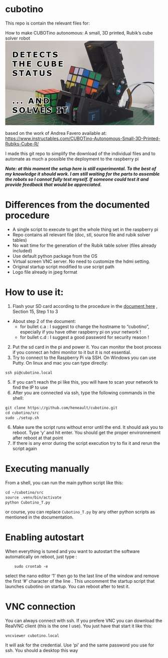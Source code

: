 # cubotino

This repo is contain the relevant files for:

How to make CUBOTino autonomous: A small, 3D printed, Rubik’s cube solver robot
![title image](/images/title.jpg)

based on the work of Andrea Favero available at: https://www.instructables.com/CUBOTino-Autonomous-Small-3D-Printed-Rubiks-Cube-R/

I made this git repo to simplify the download of the individual files and to automate as much a possible the deployment to the raspberry pi

***Note: at this moment the setup here is still experimental. To the best of my knowledge it should work. I am still waiting for the parts to assemble the robots so I cannot fully test myself. If someone could test it and provide feedback that would be appreciated.***

# Differences from the documented procedure
* A single script to execute to get the whole thing set in the raspberry pi
* Repo contains all relevant file (doc, stl, source file and rubik solver tables)
* No wait time for the generation of the Rubik table solver (files already included)
* Use default python package from the OS
* Virtual screen VNC server. No need to customize the hdmi setting.
* Original startup script modified to use script path
* Logo file already in jpeg format

# How to use it:
1. Flash your SD card according to the procedure in the [document here](doc/How_to_make_CUBOTino_autonomous_robot_20220607-1.pdf) , Section 15, Step 1 to 3
  - About step 2 of the document:
    - for bullet c.a : I suggest to change the hostname to “cubotino”, especially if you have other raspberry pi on your network !
    - for bullet c.d : I suggest a good password for security reason !
2. Put the sd card in the pi and power it. You can monitor the boot process if you connect an hdmi monitor to it but it is not essential. 
3. Try to connect to the Raspberry Pi via SSH. On Windows you can use Putty. On linux and mac you can type directly:
```
ssh pi@cubotino.local
```
5. If you can’t reach the pi like this, you will have to scan your network to find the IP to use
6. After you are connected via ssh, type the following commands in the shell:
```
git clone https://github.com/heneault/cubotino.git
cd cubotino/src
sudo ./setup.sh
```
6. Make sure the script runs without error until the end. It should ask you to reboot. Type ‘y’ and hit enter. You should get the proper environnement after reboot at that point
7. If there is any error during the script execution try to fix it and rerun the script again

# Executing manually
From a shell, you can run the main python script like this:
```
cd ~/cubotino/src
source .venv/bin/activate
python Cubotino_T.py
```
or course, you can replace `Cubotino_T.py` by any other python scripts as mentioned in the documentation.


# Enabling autostart
When everything is tuned and you want to autostart the software automatically on reboot, just type :
```
    sudo crontab -e
```
select the nano editor ‘1’ then go to the last line of the window and remove the first ‘#’ character of the line . This uncomment the startup script that launches cubotino on startup. You can reboot after to test it.

# VNC connection
You can always connect with ssh. If you prefere VNC you can download the RealVNC client (this is the one I use). You just have that start it like this:
```
vncviewer cubotino.local
```
It will ask for the credential. Use ‘pi’ and the same password you use for ssh. You should a desktop this way
